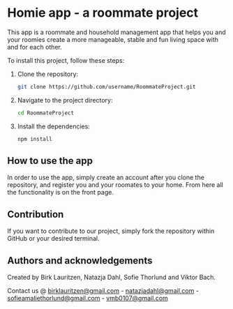 # Homie app - a roommate project

This app is a roommate and household management app that helps you and your roomies create a more manageable, stable and fun living space with and for each other.

To install this project, follow these steps:

1. Clone the repository:
    ```sh
    git clone https://github.com/username/RoommateProject.git
    ```
2. Navigate to the project directory:
    ```sh
    cd RoommateProject
    ```
3. Install the dependencies:
    ```sh
    npm install
    ```

## How to use the app
In order to use the app, simply create an account after you clone the repository, and register you and your roomates to your home. From here all the functionality is on the front page.

## Contribution
If you want to contribute to our project, simply fork the repository within GitHub or your desired terminal.

## Authors and acknowledgements
Created by Birk Lauritzen, Natazja Dahl, Sofie Thorlund and Viktor Bach.

Contact us @
birklauritzen@gmail.com - natazjadahl@gmail.com - sofieamaliethorlund@gmail.com - vmb0107@gmail.com
